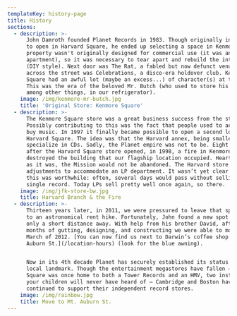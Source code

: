 ```yaml
---
templateKey: history-page
title: History
sections:
  - description: >-
      John Damroth founded Planet Records in 1983. Though originally intending
      to open in Harvard Square, he ended up selecting a space in Kenmore. The
      property wasn't originally designed for commercial use (it was an
      apartment), so it was necessary to tear apart and rebuild the interior
      (DIY style). Next door was The Rat, a fabled but now defunct venue, and
      across the street was Celebrations, a disco-era holdover club. Kenmore
      Square had an awful lot (maybe an excess...) of character(s) at the time.
      This was the era of the beloved Mr. Butch (who used to store his beers,
      among other things, in our refrigerator).
    image: /img/kenmore-mr-butch.jpg
    title: 'Original Store: Kenmore Square'
  - description: >-
      The Kenmore Square store was a great business success from the start.
      Possibly contributing to this was the fact that people used to actually
      buy music. In 1997 it finally became possible to open a second location in
      Harvard Square. The idea was that the Harvard annex, being smaller, would
      specialize in CDs. Sadly, the Planet empire was not to be. Eight months
      after the Harvard Square store opened, in 1998, a fire in Kenmore Square
      destroyed the building that our flagship location occupied. Heartbreaking
      as it was, the Mission would not be abandoned. The Harvard store underwent
      adjustments to accommodate an LP department. It wasn’t yet clear whether
      this was worthwhile: often, several days would pass without selling a
      single record. Today LPs sell pretty well once again, so there.
    image: /img/jfk-store-bw.jpg
    title: Harvard Branch & the Fire
  - description: >-
      Thirteen years later, in 2011, we were pressured to leave that space due
      to an astronomical rent hike. Fortunately, John found a new spot that was
      only a short distance away. With help from his brother David, after seven
      months of gutting, designing, and constructing we were able to move in
      March of 2012. [You can now find us next to Darwin’s coffee shop on Mt.
      Auburn St.](/location-hours) (look for the blue awning).


      Now in its 4th decade Planet has securely established its status as a
      local landmark. Though the entertainment megastores have fallen — Harvard
      Square was once home to both a Tower Records and an HMV, two institutions
      your children will never have heard of — Cambridge and Boston have
      continued to support their independent record stores.
    image: /img/rainbow.jpg
    title: Move to Mt. Auburn St.
---
```


